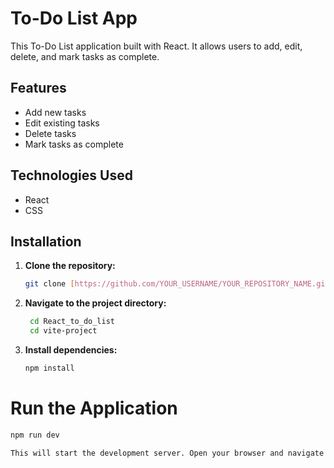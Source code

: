 # To-Do List App

This To-Do List application built with React. It allows users to add, edit, delete, and mark tasks as complete.

## Features

*   Add new tasks
*   Edit existing tasks
*   Delete tasks
*   Mark tasks as complete 

## Technologies Used

*   React
*   CSS

## Installation

1.  **Clone the repository:**

    ```bash
    git clone [https://github.com/YOUR_USERNAME/YOUR_REPOSITORY_NAME.git] # Replace with your repo URL
    ```

2.  **Navigate to the project directory:**

    ```bash
     cd React_to_do_list
     cd vite-project
    ```

3.  **Install dependencies:**

    ```bash
    npm install  
    ```

# Run the Application 

```bash
npm run dev 

This will start the development server. Open your browser and navigate to server provided (or the URL displayed in your terminal) to view the application.


